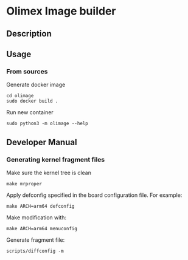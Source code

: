 # Olimex Image builder

## Description
## Usage

### From sources

Generate docker image
```shell script
cd olimage
sudo docker build .
```

Run new container
```shell script
sudo python3 -m olimage --help
``` 


## Developer Manual
### Generating kernel fragment files

Make sure the kernel tree is clean

```shell script
make mrproper
```

Apply defconfig specified in the board configuration file. For example:

```shell script
make ARCH=arm64 defconfig
```

Make modification with:

```shell script
make ARCH=arm64 menuconfig
```

Generate fragment file:
```shell script
scripts/diffconfig -m
```